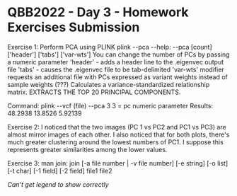# QBB2022 - Day 3 - Homework Exercises Submission

Exercise 1: Perform PCA using PLINK
	plink --pca --help:
		--pca [count] ['header'] ['tabs'] ['var-wts']
			You can change the number of PCs by passing a numeric parameter
			'header' - adds a header line to the .eigenvec output file
			'tabs' - causes the .eigenvec file to be tab-delimited
			'var-wts' modifier requests an additional file with PCs expressed as variant weights instead of sample weights (???)
Calculates a variance-standardized relationship matrix. EXTRACTS THE TOP 20 PRINCIPAL COMPONENTS.

Command: plink --vcf (file) --pca 3
	3 = pc numeric parameter
Results:
	48.2938
	13.8526
	5.92139

Exercise 2:
I noticed that the two images (PC 1 vs PC2 and PC1 vs PC3) are almost mirror images of each other. I also noticed that for both plots, there's much greater clustering around the lowest numbers of PC1. I suppose this represents greater similarities among the lower values.

Exercise 3:
man join:
	join [-a file number | -v file number] [-e string] [-o list] [-t char] 
	[-1 field] [-2 field] file1 file2

*Can't get legend to show correctly*